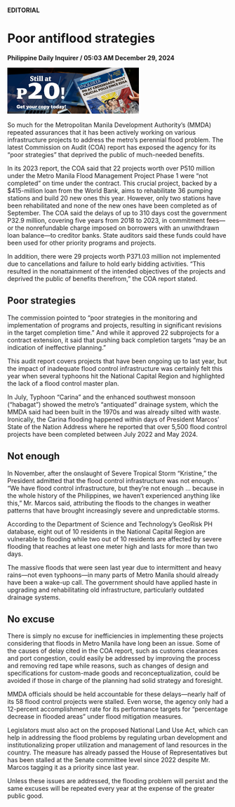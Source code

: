 **EDITORIAL**

# Poor antiflood strategies

****Philippine Daily Inquirer / 05:03 AM December 29, 2024****

![Image](https://raw.githubusercontent.com/github-jl14/scrapy_api/refs/heads/main/images/editorial12292024.png)

So much for the Metropolitan Manila Development Authority’s (MMDA) repeated assurances that it has been actively working on various infrastructure projects to address the metro’s perennial flood problem. The latest Commission on Audit (COA) report has exposed the agency for its “poor strategies” that deprived the public of much-needed benefits.

In its 2023 report, the COA said that 22 projects worth over P510 million under the Metro Manila Flood Management Project Phase 1 were “not completed” on time under the contract. This crucial project, backed by a $415-million loan from the World Bank, aims to rehabilitate 36 pumping stations and build 20 new ones this year. However, only two stations have been rehabilitated and none of the new ones have been completed as of September. The COA said the delays of up to 310 days cost the government P32.9 million, covering five years from 2018 to 2023, in commitment fees—or the nonrefundable charge imposed on borrowers with an unwithdrawn loan balance—to creditor banks. State auditors said these funds could have been used for other priority programs and projects.

In addition, there were 29 projects worth P371.03 million not implemented due to cancellations and failure to hold early bidding activities. “This resulted in the nonattainment of the intended objectives of the projects and deprived the public of benefits therefrom,” the COA report stated.

## Poor strategies

The commission pointed to “poor strategies in the monitoring and implementation of programs and projects, resulting in significant revisions in the target completion time.” And while it approved 22 subprojects for a contract extension, it said that pushing back completion targets “may be an indication of ineffective planning.”

This audit report covers projects that have been ongoing up to last year, but the impact of inadequate flood control infrastructure was certainly felt this year when several typhoons hit the National Capital Region and highlighted the lack of a flood control master plan.

In July, Typhoon “Carina” and the enhanced southwest monsoon (“habagat”) showed the metro’s “antiquated” drainage system, which the MMDA said had been built in the 1970s and was already silted with waste. Ironically, the Carina flooding happened within days of President Marcos’ State of the Nation Address where he reported that over 5,500 flood control projects have been completed between July 2022 and May 2024.

## Not enough

In November, after the onslaught of Severe Tropical Storm “Kristine,” the President admitted that the flood control infrastructure was not enough. “We have flood control infrastructure, but they’re not enough … because in the whole history of the Philippines, we haven’t experienced anything like this,” Mr. Marcos said, attributing the floods to the changes in weather patterns that have brought increasingly severe and unpredictable storms.

According to the Department of Science and Technology’s GeoRisk PH database, eight out of 10 residents in the National Capital Region are vulnerable to flooding while two out of 10 residents are affected by severe flooding that reaches at least one meter high and lasts for more than two days.

The massive floods that were seen last year due to intermittent and heavy rains—not even typhoons—in many parts of Metro Manila should already have been a wake-up call. The government should have applied haste in upgrading and rehabilitating old infrastructure, particularly outdated drainage systems.

## No excuse

There is simply no excuse for inefficiencies in implementing these projects considering that floods in Metro Manila have long been an issue. Some of the causes of delay cited in the COA report, such as customs clearances and port congestion, could easily be addressed by improving the process and removing red tape while reasons, such as changes of design and specifications for custom-made goods and reconceptualization, could be avoided if those in charge of the planning had solid strategy and foresight.

MMDA officials should be held accountable for these delays—nearly half of its 58 flood control projects were stalled. Even worse, the agency only had a 12-percent accomplishment rate for its performance targets for “percentage decrease in flooded areas” under flood mitigation measures.

Legislators must also act on the proposed National Land Use Act, which can help in addressing the flood problems by regulating urban development and institutionalizing proper utilization and management of land resources in the country. The measure has already passed the House of Representatives but has been stalled at the Senate committee level since 2022 despite Mr. Marcos tagging it as a priority since last year.

Unless these issues are addressed, the flooding problem will persist and the same excuses will be repeated every year at the expense of the greater public good.